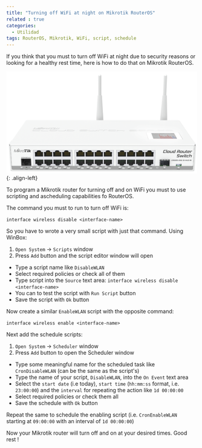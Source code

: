```yaml
---
title: "Turning off WiFi at night on Mikrotik RouterOS"
related : true
categories:
  - Utilidad
tags: RouterOS, Mikrotik, WiFi, script, schedule
---
```


If you think that you must to turn off WiFi at night due to security reasons or
looking for a healthy rest time, here is how to do that on Mikrotik RouterOS.

![CRS125 MikroTik's popular router](/assets/images/2017/05/CRS125.png){: .align-left} 

To program a Mikrotik router for turning off and on WiFi you must to use scripting and ascheduling capabilities fo RouterOS.

The command you must to run to turn off WiFi is:

    interface wireless disable <interface-name>

So you have to wrote a very small script with just that command. Using WinBox:

1. `Open System` -> `Scripts` window
2. Press `Add` button and the script editor window will open
  - Type a script name like `DisableWLAN`
  - Select required policies or check all of them
  - Type script into the `Source` text area: `interface wireless disable <interface-name>`
  - You can to test the script with `Run Script` button
  - Save the script with `Ok` button

Now create a similar `EnableWLAN` script with the opposite command:

    interface wireless enable <interface-name>
    
Next add the schedule scripts:

1. `Open System` -> `Scheduler` window
2. Press `Add` button to open the Scheduler window
  - Type some meaningful name for the scheduled task like `CronDisableWLAN` (can be the same as the script's)
  - Type the name of your script, `DisableWLAN`, into the `On Event` text area 
  - Select the `start date` (i.e today), `start time` (`hh:mm:ss` format, i.e. `23:00:00`) and the `interval` for repeating the action like `1d 00:00:00`
  - Select required policies or check them all
  - Save the schedule with `Ok` button

Repeat the same to schedule the enabling script (i.e. `CronEnableWLAN` starting at `09:00:00` with an interval of `1d 00:00:00`)


Now your Mikrotik router will turn off and on at your desired times. Good rest !
